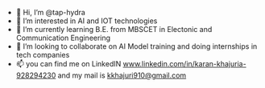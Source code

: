 - 👋 Hi, I’m @tap-hydra
- 👀 I’m interested in AI and IOT technologies
- 🌱 I’m currently learning B.E. from MBSCET in Electonic and Communication Engineering  
- 💞️ I’m looking to collaborate on AI Model training and doing internships in tech companies
- 📫 you can find me on LinkedIN www.linkedin.com/in/karan-khajuria-928294230 and my mail is kkhajuri910@gmail.com
<!---
tap-hydra/tap-hydra is a ✨ special ✨ repository because its `README.md` (this file) appears on your GitHub profile.
You can click the Preview link to take a look at your changes.
--->
